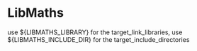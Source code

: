 # LibMaths

use ${LIBMATHS_LIBRARY} for the target_link_libraries,
use ${LIBMATHS_INCLUDE_DIR} for the target_include_directories
